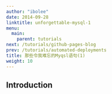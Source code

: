 ```yaml
---
author: "ibolee"
date: 2014-09-28
linktitle: unforgettable-mysql-1
menu:
  main:
    parent: tutorials
next: /tutorials/github-pages-blog
prev: /tutorials/automated-deployments
title: 那些令我难忘的Myqsl语句(1)
weight: 10
---
```



## Introduction

